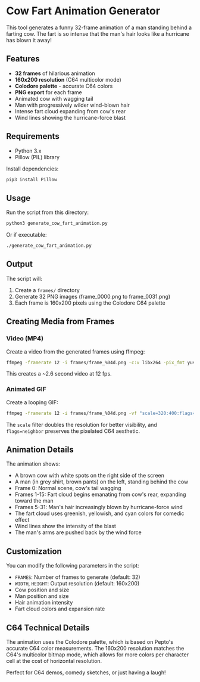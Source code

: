 # Cow Fart Animation Generator

This tool generates a funny 32-frame animation of a man standing behind a farting cow. The fart is so intense that the man's hair looks like a hurricane has blown it away!

## Features

- **32 frames** of hilarious animation
- **160x200 resolution** (C64 multicolor mode)
- **Colodore palette** - accurate C64 colors
- **PNG export** for each frame
- Animated cow with wagging tail
- Man with progressively wilder wind-blown hair
- Intense fart cloud expanding from cow's rear
- Wind lines showing the hurricane-force blast

## Requirements

- Python 3.x
- Pillow (PIL) library

Install dependencies:
```bash
pip3 install Pillow
```

## Usage

Run the script from this directory:
```bash
python3 generate_cow_fart_animation.py
```

Or if executable:
```bash
./generate_cow_fart_animation.py
```

## Output

The script will:
1. Create a `frames/` directory
2. Generate 32 PNG images (frame_0000.png to frame_0031.png)
3. Each frame is 160x200 pixels using the Colodore C64 palette

## Creating Media from Frames

### Video (MP4)
Create a video from the generated frames using ffmpeg:
```bash
ffmpeg -framerate 12 -i frames/frame_%04d.png -c:v libx264 -pix_fmt yuv420p cow_fart.mp4
```

This creates a ~2.6 second video at 12 fps.

### Animated GIF
Create a looping GIF:
```bash
ffmpeg -framerate 12 -i frames/frame_%04d.png -vf "scale=320:400:flags=neighbor" cow_fart.gif
```

The `scale` filter doubles the resolution for better visibility, and `flags=neighbor` preserves the pixelated C64 aesthetic.

## Animation Details

The animation shows:
- A brown cow with white spots on the right side of the screen
- A man (in grey shirt, brown pants) on the left, standing behind the cow
- Frame 0: Normal scene, cow's tail wagging
- Frames 1-15: Fart cloud begins emanating from cow's rear, expanding toward the man
- Frames 5-31: Man's hair increasingly blown by hurricane-force wind
- The fart cloud uses greenish, yellowish, and cyan colors for comedic effect
- Wind lines show the intensity of the blast
- The man's arms are pushed back by the wind force

## Customization

You can modify the following parameters in the script:

- `FRAMES`: Number of frames to generate (default: 32)
- `WIDTH`, `HEIGHT`: Output resolution (default: 160x200)
- Cow position and size
- Man position and size
- Hair animation intensity
- Fart cloud colors and expansion rate

## C64 Technical Details

The animation uses the Colodore palette, which is based on Pepto's accurate C64 color measurements. The 160x200 resolution matches the C64's multicolor bitmap mode, which allows for more colors per character cell at the cost of horizontal resolution.

Perfect for C64 demos, comedy sketches, or just having a laugh!

